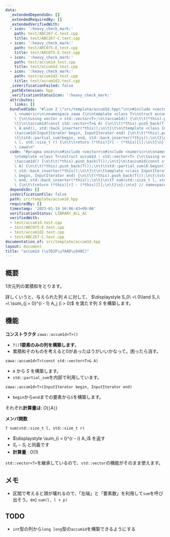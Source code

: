 ```yaml
---
data:
  _extendedDependsOn: []
  _extendedRequiredBy: []
  _extendedVerifiedWith:
  - icon: ':heavy_check_mark:'
    path: test/ABC267-C.test.cpp
    title: test/ABC267-C.test.cpp
  - icon: ':heavy_check_mark:'
    path: test/ARC075-E.test.cpp
    title: test/ARC075-E.test.cpp
  - icon: ':heavy_check_mark:'
    path: test/accum1d.test.cpp
    title: test/accum1d.test.cpp
  - icon: ':heavy_check_mark:'
    path: test/accum1d2.test.cpp
    title: test/accum1d2.test.cpp
  _isVerificationFailed: false
  _pathExtension: hpp
  _verificationStatusIcon: ':heavy_check_mark:'
  attributes:
    links: []
  bundledCode: "#line 2 \"src/template/accum1d.hpp\"\n\n#include <vector>\n#include\
    \ <numeric>\n\nnamespace zawa {\n\ntemplate <class T>\nstruct accum1d : std::vector<T>\
    \ {\n\tusing vector = std::vector<T>;\n\taccum1d() {\n\t\t(*this).push_back(T());\n\
    \t}\n\taccum1d(const std::vector<T>& A) {\n\t\t(*this).push_back(T());\n\t\tstd::partial_sum(A.begin(),\
    \ A.end(), std::back_inserter(*this));\n\t}\t\n\ttemplate <class InputIterator>\n\
    \taccum1d(InputIterator begin, InputIterator end) {\n\t\t(*this).push_back(T());\n\
    \t\tstd::partial_sum(begin, end, std::back_inserter(*this));\n\t}\n\tT sum(std::size_t\
    \ l, std::size_t r) {\n\t\treturn (*this)[r] - (*this)[l];\n\t}\n};\n\n} // namespace\
    \ zawa\n"
  code: "#pragma once\n\n#include <vector>\n#include <numeric>\n\nnamespace zawa {\n\
    \ntemplate <class T>\nstruct accum1d : std::vector<T> {\n\tusing vector = std::vector<T>;\n\
    \taccum1d() {\n\t\t(*this).push_back(T());\n\t}\n\taccum1d(const std::vector<T>&\
    \ A) {\n\t\t(*this).push_back(T());\n\t\tstd::partial_sum(A.begin(), A.end(),\
    \ std::back_inserter(*this));\n\t}\t\n\ttemplate <class InputIterator>\n\taccum1d(InputIterator\
    \ begin, InputIterator end) {\n\t\t(*this).push_back(T());\n\t\tstd::partial_sum(begin,\
    \ end, std::back_inserter(*this));\n\t}\n\tT sum(std::size_t l, std::size_t r)\
    \ {\n\t\treturn (*this)[r] - (*this)[l];\n\t}\n};\n\n} // namespace zawa\n"
  dependsOn: []
  isVerificationFile: false
  path: src/template/accum1d.hpp
  requiredBy: []
  timestamp: '2023-01-19 16:06:43+09:00'
  verificationStatus: LIBRARY_ALL_AC
  verifiedWith:
  - test/accum1d.test.cpp
  - test/ARC075-E.test.cpp
  - test/accum1d2.test.cpp
  - test/ABC267-C.test.cpp
documentation_of: src/template/accum1d.hpp
layout: document
title: "accum1d (\u7D2F\u7A4D\u548C)"
---
```


## 概要

1次元列の累積和をとります。

詳しくいうと、与えられた列 $A$ に対して、 $\displaystyle S_0\ =\ 0\land S_i\ =\ \sum_{j = 0}^{i - 1} A_j (i > 0)$ を満たす列 $S$ を構築します。

## 機能

**コンストラクタ**
`zawa::accum1d<T>()`
- `T()`**1要素のみの列を構築します**。
- 累積和そのものを考えると0があったほうがいいかなって。困ったら消す。

`zawa::accum1d<T>(const std::vector<T>& A)`
- `A` から $S$ を構築します。
- `std::partial_sum`を内部で利用しています。

`zawa::accum1d<T>(InputIterator begin, InputIterator end)`
- `begin`から`end`までの要素から`S`を構築します。

それぞれ**計算量は**: $O(\mid A\mid)$

**メンバ関数**

`T sum(std::size_t l, std::size_t r)`
- $\displaystyle \sum_{i = l}^{r - i} A_i$ を返す
- $S_r - S_l$ と同義です
- **計算量** : $O(1)$

`std::vector<T>`を継承しているので、`std::vector`の機能がそのまま使えます。

## メモ
- 区間で考えると頭が壊れるので、「左端」と「要素数」を利用して`sum`を呼び出そう。ex) `sum(l, l + p)`

## TODO

- `int`型の列から`long long`型の`accum1d`を構築できるようにする
